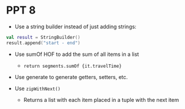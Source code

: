 # PPT 8

- Use a string builder instead of just adding strings:

```kotlin
val result = StringBuilder()
result.append("start - end")
```

- Use sumOf HOF to add the sum of all items in a list
  - `return segments.sumOf {it.travelTime}`
- Use generate to generate getters, setters, etc.

- Use `zipWithNext()`
  - Returns a list with each item placed in a tuple with the next item
